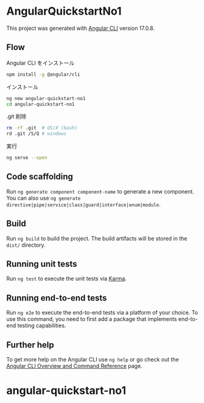 # AngularQuickstartNo1

This project was generated with [Angular CLI](https://github.com/angular/angular-cli) version 17.0.8.

## Flow

Angular CLI をインストール

```bash
npm install -g @angular/cli
```

インストール

```bash
ng new angular-quickstart-no1
cd angular-quickstart-no1
```

.git 削除

```bash
rm -rf .git  # OS/X (bash)
rd .git /S/Q # windows
```

実行

```bash
ng serve --open
```

## Code scaffolding

Run `ng generate component component-name` to generate a new component. You can also use `ng generate directive|pipe|service|class|guard|interface|enum|module`.

## Build

Run `ng build` to build the project. The build artifacts will be stored in the `dist/` directory.

## Running unit tests

Run `ng test` to execute the unit tests via [Karma](https://karma-runner.github.io).

## Running end-to-end tests

Run `ng e2e` to execute the end-to-end tests via a platform of your choice. To use this command, you need to first add a package that implements end-to-end testing capabilities.

## Further help

To get more help on the Angular CLI use `ng help` or go check out the [Angular CLI Overview and Command Reference](https://angular.io/cli) page.

# angular-quickstart-no1
